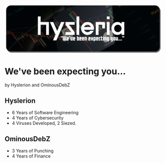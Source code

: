 ![hysleria](https://github.com/hysleria/hysleria/blob/main/assets/Hysleria.png)
# We've been expecting you...

by Hyslerion and OminousDebZ

## Hyslerion
- 6 Years of Software Engineering
- 4 Years of Cybersecurity
- 4 Viruses Developed, 2 Siezed.

## OminousDebZ
- 3 Years of Punching
- 4 Years of Finance
